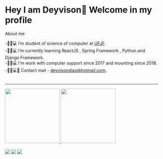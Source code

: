 
# Hey I am Deyvison🤙 Welcome in my profile

About me

<div style=" font-family: "Lucida Handwriting", Times, serif;">
-🧔🏽💻 I’m student of science of computer at <a href ="https://www2.ufjf.br/ufjf/"> UFJF</a>.<br>
-🧔🏽💻 I’m currently learning ReactJS , Spring Framework , Python and Django Framework.<br>
-🧔🏽💻 I'm work with computer support since 2017 and mounting since 2018.<br>
  -🧔🏽💻💬 Contact mail - <a href="deyvisondias@hotmail.com">deyvisondias@hotmail.com</a>.<br>
</div>
<br>
<hr>
<div>
  <a href="https://github.com/deyvisongdias" > 
  <img height="180em" src="https://github-readme-stats.vercel.app/api?username=deyvisongdias&show_icons=true&theme=midnight-purple"/>
  <img height="180em" src="https://github-readme-stats.vercel.app/api/top-langs/?username=deyvisongdias&layout=compact&langs_count=16&theme=midnight-purple"/>
</div>
<br>
  <div>
    <a href="https://www.linkedin.com/in/deyvison-gregorio-435301207/"><img src="https://img.shields.io/badge/LinkedIn-0077B5?style=for-the-badge&logo=linkedin&logoColor=white" target="_blanck"></a>
     <a href="https://www.instagram.com/deyvison_dias_/?hl=pt-br"><img src="https://img.shields.io/badge/Instagram-E4405F?style=for-the-badge&logo=instagram&logoColor=white" target="_blanck"></a>
      <a href="https://www.twitch.tv/doczik4"><img src="https://img.shields.io/badge/Twitch-9146FF?style=for-the-badge&logo=twitch&logoColor=white" target="_blanck"></a>
  </div>
